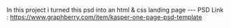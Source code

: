 In this project i turned this psd into an html & css landing page --- PSD Link : https://www.graphberry.com/item/kasper-one-page-psd-template
